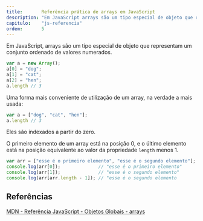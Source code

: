 ```yaml
---
title:       Referência prática de arrays em JavaScript
description: "Em JavaScript arrays são um tipo especial de objeto que representam um conjunto ordenado de valores numerados"
capitulo:    "js-referencia"
ordem:       5
---
```


Em JavaScript, arrays são um tipo especial de objeto que representam um conjunto ordenado de valores numerados.

```javascript
var a = new Array();
a[0] = "dog";
a[1] = "cat";
a[2] = "hen";
a.length // 3
```

Uma forma mais conveniente de utilização de um array, na verdade a mais usada:

```javascript
var a = ["dog", "cat", "hen"];
a.length // 3
```


Eles são indexados a partir do zero.

O primeiro elemento de um array está na posição 0, e o último elemento está na posição equivalente ao valor da propriedade
`length` menos 1.

```javascript
var arr = ["esse é o primeiro elemento", "esse é o segundo elemento"];
console.log(arr[0]);              // "esse é o primeiro elemento"
console.log(arr[1]);              // "esse é o segundo elemento"
console.log(arr[arr.length - 1]); // "esse é o segundo elemento
```



Referências
---

[MDN - Referência JavaScript - Objetos Globais - arrays](https://developer.mozilla.org/pt-BR/docs/Web/JavaScript/Reference/Global_Objects/Array "link-externo")